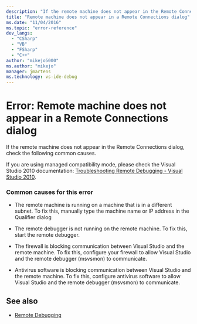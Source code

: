 ```yaml
---
description: "If the remote machine does not appear in the Remote Connections dialog, check the following common causes."
title: "Remote machine does not appear in a Remote Connections dialog"
ms.date: "11/04/2016"
ms.topic: "error-reference"
dev_langs:
  - "CSharp"
  - "VB"
  - "FSharp"
  - "C++"
author: "mikejo5000"
ms.author: "mikejo"
manager: jmartens
ms.technology: vs-ide-debug
---
```

# Error: Remote machine does not appear in a Remote Connections dialog

If the remote machine does not appear in the Remote Connections dialog, check the following common causes.

 If you are using managed compatibility mode, please check the Visual Studio 2010 documentation: [Troubleshooting Remote Debugging - Visual Studio 2010](/previous-versions/visualstudio/visual-studio-2010/2ys11ead(v=vs.100)).

### Common causes for this error

- The remote machine is running on a machine that is in a different subnet. To fix this, manually type the machine name or IP address in the Qualifier dialog

- The remote debugger is not running on the remote machine. To fix this, start the remote debugger.

- The firewall is blocking communication between Visual Studio and the remote machine. To fix this, configure your firewall to allow Visual Studio and the remote debugger (msvsmon) to communicate.

- Antivirus software is blocking communication between Visual Studio and the remote machine. To fix this, configure antivirus software to allow Visual Studio and the remote debugger (msvsmon) to communicate.

## See also
- [Remote Debugging](../debugger/remote-debugging.md)

